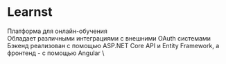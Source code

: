 # Learnst
Платформа для онлайн-обучения \
Обладает различными интеграциями с внешними OAuth системами \
Бэкенд реализован с помощью ASP.NET Core API и Entity Framework, а фронтенд - с помощью Angular \
